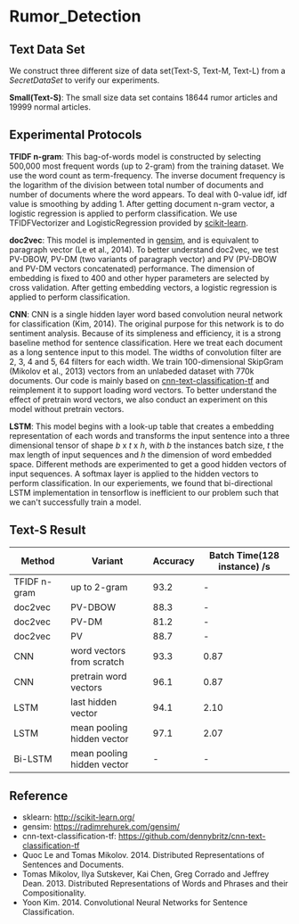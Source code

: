 # Rumor_Detection

## Text Data Set
We construct three different size of data set(Text-S, Text-M, Text-L) from a
_SecretDataSet_ to verify our experiments.

__Small(Text-S)__: The small size data set contains 18644 rumor articles
and 19999 normal articles.

## Experimental Protocols

__TFIDF n-gram__: This bag-of-words model is constructed by selecting 500,000
most frequent words (up to 2-gram) from the training dataset.
We use the word count as term-frequency. The inverse document frequency is the
logarithm of the division between total number of documents and number of
documents where the word appears. To deal with 0-value idf, idf value is
smoothing by adding 1. After getting document n-gram vector, a logistic
regression is applied to perform classification. We use TFIDFVectorizer and
LogisticRegression provided by [scikit-learn][sklearn].

__doc2vec__: This model is implemented in [gensim][gensim], and is equivalent
to paragraph vector (Le et al., 2014). To better understand doc2vec,
we test PV-DBOW, PV-DM (two variants of paragraph vector) and PV (PV-DBOW and
PV-DM vectors concatenated) performance. The dimension of embedding is fixed to
400 and other hyper parameters are selected by cross validation. After getting
embedding vectors, a logistic regression is applied to perform classification.

__CNN__: CNN is a single hidden layer word based convolution neural
network for classification (Kim, 2014). The original purpose for this
network is to do sentiment analysis. Because of its simpleness and efficiency,
it is a strong baseline method for sentence classification. Here we treat each
document as a long sentence input to this model. The widths of convolution
filter are 2, 3, 4 and 5, 64 filters for each width. We train 100-dimensional
SkipGram (Mikolov et al., 2013) vectors from an unlabeded dataset with 770k
documents. Our code is mainly based on [cnn-text-classification-tf][CNN-tf] and
reimplement it to support loading word vectors. To better understand the effect
of pretrain word vectors, we also conduct an experiment on this model without
pretrain vectors.

__LSTM__: This model begins with a look-up table that creates a embedding
representation of each words and transforms the input sentence into a three
dimensional tensor of shape _b_ x _t_ x _h_, with _b_ the instances batch size,
_t_ the max length of input sequences and _h_ the dimension of word embedded
space. Different methods are experimented to get a good hidden vectors of
input sequences. A softmax layer is applied to the hidden vectors to perform
classification. In our experiements, we found that bi-directional LSTM
implementation in tensorflow is inefficient to our problem such that we can't
successfully train a model.

## Text-S Result
| Method | Variant  | Accuracy | Batch Time(128 instance) /s |
|--------|----------|--------|--------|
| TFIDF n-gram | up to 2-gram | 93.2 | - |
| doc2vec | PV-DBOW | 88.3 | - |
| doc2vec | PV-DM | 81.2 | - |
| doc2vec | PV | 88.7 | - |
| CNN | word vectors from scratch | 93.3 | 0.87 |
| CNN | pretrain word vectors | 96.1 | 0.87 |
| LSTM | last hidden vector | 94.1 | 2.10 |
| LSTM | mean pooling hidden vector | 97.1 | 2.07 |
| Bi-LSTM | mean pooling hidden vector | - | - |

## Reference
* sklearn: <http://scikit-learn.org/>
* gensim: <https://radimrehurek.com/gensim/>
* cnn-text-classification-tf:
<https://github.com/dennybritz/cnn-text-classification-tf>
* Quoc Le and Tomas Mikolov. 2014.
Distributed Representations of Sentences and Documents.
* Tomas Mikolov, Ilya Sutskever, Kai Chen, Greg Corrado and Jeffrey Dean. 2013.
Distributed Representations of Words and Phrases and their Compositionality.
* Yoon Kim. 2014.
Convolutional Neural Networks for Sentence Classification.


[sklearn]: http://scikit-learn.org/
[gensim]: https://radimrehurek.com/gensim/
[CNN-tf]: https://github.com/dennybritz/cnn-text-classification-tf
